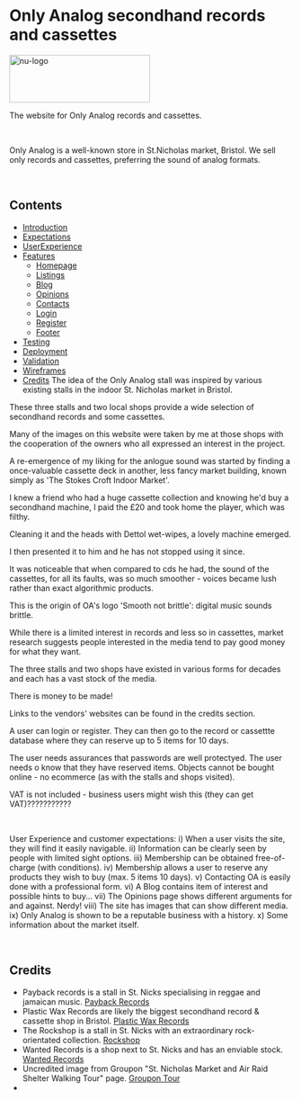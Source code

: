 # Only Analog secondhand records and cassettes

<img src="https://www.bristolcybersolutions.co.uk/uploads/1/4/4/2/144286628/oa-logo-11-july-2023_orig.jpg?raw=true" width="250" height="85" id="nu-logo" title="nu-logo" alt="nu-logo">
<br>
<p>The website for Only Analog records and cassettes.</p>
<br>
<p>Only Analog is a well-known store in St.Nicholas market, Bristol. We sell only records and cassettes, preferring the sound of analog formats.</p>
<br>
<p>

## Contents
* [Introduction](#introduction)
* [Expectations](#expectations)
* [UserExperience](#userexperience)
* [Features](#features)
    * [Homepage](#homepage)
    * [Listings](#listings)
    * [Blog](#blog)
    * [Opinions](#opinions)
    * [Contacts](#contacts)
    * [Login](#login)
    * [Register](#register)
    * [Footer](#footer)
* [Testing](#testing)
* [Deployment](#deployment)
* [Validation](#validation)
* [Wireframes](#wireframes)
* [Credits](#credits)
The idea of the Only Analog stall was inspired by various existing stalls in 
the indoor St. Nicholas market in Bristol. 

These three stalls and two local shops
provide a wide selection of secondhand records and some cassettes.

Many of the images on this website were taken by me at those shops 
with the cooperation of the owners who all expressed an interest in
the project.

A re-emergence of my liking for the anlogue sound was started by finding
a once-valuable cassette deck in another, less fancy market building,
known simply as 'The Stokes Croft Indoor Market'. 

I knew a friend who had a huge cassette collection and knowing he'd buy 
a secondhand machine, I paid the £20 and took home the player, which was filthy. 

Cleaning it and the heads with Dettol wet-wipes, a lovely machine emerged.

I then presented it to him and he has not stopped using it since.

It was noticeable that when compared to cds he had, the sound of the
cassettes, for all its faults, was so much smoother - voices became 
lush rather than exact algorithmic products.

This is the origin of OA's logo 'Smooth not brittle': digital
music sounds brittle.

While there is a limited interest in records and less so in cassettes,
market research suggests people interested in the media tend to pay good 
money for what they want.

The three stalls and two shops have existed in various forms for decades
and each has a vast stock of the media.

There is money to be made!

Links to the vendors' websites can be found in the credits section.

A user can login or register. They can then go to the record or cassettte
database where they can reserve up to 5 items for 10 days.

The user needs assurances that passwords are well protectyed.
The user needs o know that they have reserved items.
Objects cannot be bought online - no ecommerce (as with the stalls and shops visited).

VAT is not included - business users might wish this (they can get VAT)???????????
</p>
<br>
<p>
User Experience and customer expectations:
i) When a user visits the site, they will find it easily navigable.
ii) Information can be clearly seen by people with limited sight options.
iii) Membership can be obtained free-of-charge (with conditions).
iv) Membership allows a user to reserve any products they wish to buy (max. 5 items 10 days).
v) Contacting OA is easily done with a professional form.
vi) A Blog contains item of interest and possible hints to buy...
vii) The Opinions page shows different arguments for and against. Nerdy!
viii) The site has images that can show different media.
ix) Only Analog is shown to be a reputable business with a history.
x) Some information about the market itself.
</p>
<br>

## Credits

<div align="left">
    <ul>
        <li>Payback records is a stall in St. Nicks specialising in reggae and jamaican music.
            <a href="https://www.bristol.gov.uk/st-nicholas-markets/shopping/payback-records" title="payback-records" alt="payback-records" target="_blank" rel="noopener">Payback Records
            </a>
        </li>
        <li>Plastic Wax Records are likely the biggest secondhand record & cassette shop in Bristol.
            <a href="https://plasticwaxrecords.com" title="plastic-wax" alt="plastic-wax" target="_blank" rel="noopener">Plastic Wax Records
            </a>
        </li>
        <li>The Rockshop is a stall in St. Nicks with an extraordinary rock-orientated collection.
            <a href="https://www.bristol.gov.uk/st-nicholas-markets/shopping/the-rock-shop" title="rockshop" alt="rockshop" target="_blank" rel="noopener">Rockshop
            </a>
        </li>
        <li>Wanted Records is a shop next to St. Nicks and has an enviable stock.
            <a href="https://www.wantedrecords.co.uk/" title="wanted-records" alt="wanted-records" target="_blank" rel="noopener">Wanted Records
            </a>
        </li>
        <li>Uncredited image from Groupon "St. Nicholas Market and Air Raid Shelter Walking Tour" page.
            <a href="https://www.groupon.co.uk/deals/viator-st-nicholas-market-and-air-raid-shelter-walking-tour" title="groupon-walking-tour" alt="groupon-walking-tour" target="_blank" rel="noopener">Groupon Tour
            </a>
        <li>
    </ul
</div>
<!--- end --->

